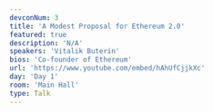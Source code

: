 ```yaml
---
devconNum: 3
title: 'A Modest Proposal for Ethereum 2.0'
featured: true
description: 'N/A'
speakers: 'Vitalik Buterin'
bios: 'Co-founder of Ethereum'
url: 'https://www.youtube.com/embed/hAhUfCjjkXc'
day: 'Day 1'
room: 'Main Hall'
type: Talk
---
```

